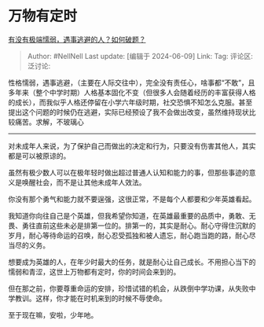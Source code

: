 # 万物有定时

[有没有极端懦弱，遇事逃避的人？如何破题？](https://www.zhihu.com/question/658396827/answer/3524867955)

> Author: #NellNell
> Last update: [编辑于 2024-06-09]
> Link:
> Tag:
> 评论区:
> 泛讨论:

性格懦弱，遇事逃避，（主要在人际交往中），完全没有责任心，啥事都“不敢”，且多年来（整个中学时期）人格基本固化不变（但很多人会随着经历的丰富获得人格的成长），而我似乎人格还停留在小学六年级时期，社交恐惧不知怎么克服。甚至提出这个问题的时候仍在逃避，实际已经预设了我不会做出改变，虽然维持现状比较痛苦。求解，不玻璃心

--------------------

对未成年人来说，为了保护自己而做出的决定和行为，只要没有伤害其他人，其实都是可以被原谅的。

虽然有极少数人可以在极年轻时做出超过普通人认知和能力的事，但那些事迹的意义是唤醒社会，而不是让其他未成年人效法。

你没有那个勇气和能力就不要逞强，这很正常，不是每个人都要和少年英雄看起。

我知道你向往自己是个英雄，但我希望你知道，在英雄最重要的品质中，勇敢、无畏、勇往直前这些未必是排第一位的。排第一的，其实是耐心。耐心守得住沉默的岁月，耐心等待命运的召唤，耐心忍受孤独和被人遗忘，耐心跑当跑的路，耐心尽当尽的义务。

想要成为英雄的人，在年少时最大的任务，就是耐心让自己成长。不用担心当下的懦弱和青涩，这世上万物都有定时，你的时间会来到的。

但在那之前，你要尊重命运的安排，珍惜试错的机会，从跌倒中学功课，从失败中学教训。这样，你才能在时机来到的时候不辱使命。

至于现在嘛，安啦，少年吔。
